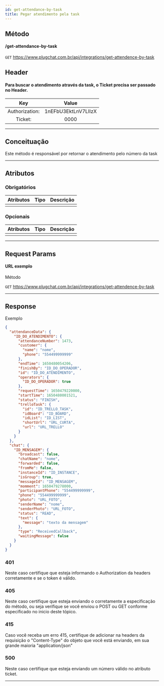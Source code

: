 ```yaml
---
id: get-attendance-by-task
title: Pegar atendimento pela task
---
```


## Método

#### /get-attendance-by-task

`GET` https://www.plugchat.com.br/api/integrations/get-attendence-by-task

## Header

#### Para buscar o atendimento através da task, o Ticket precisa ser passado no Header.

|      Key       |        Value        |
| :------------: | :-----------------: |
| Authorization: | 1nEFbU3EktLnV7LIIzX |
| Ticket:        |        0000         |

---

## Conceituação

Este método é responsável por retornar o atendimento pelo número da task

---

## Atributos

### Obrigatórios

| Atributos | Tipo | Descrição |
| :-------- | :--: | :-------- |
|           |      |           |

### Opcionais

| Atributos | Tipo | Descrição |
| :-------- | :--: | :-------- |
|           |      |           |

---

## Request Params

#### URL exemplo

Método

`GET` https://www.plugchat.com.br/api/integrations/get-attendence-by-task

---

## Response

Exemplo

```json
{
  "attendanceData": {
    "ID_DO_ATENDIMENTO": {
      "attendanceNumber": 1473,
      "customer": {
        "name": "nome",
        "phone": "554499999999"
      },
      "endTime": 1650480054206,
      "finishBy": "ID_DO_OPERADOR",
      "id": "ID_DO_ATENDIMENTO",
      "operators": {
        "ID_DO_OPERADOR": true
      },
      "requestTime": 1650479220000,
      "startTime": 1650480001521,
      "status": "FINISH",
      "trelloTask": {
        "id": "ID_TRELLO_TASK",
        "idBoard": "ID_BOARD",
        "idList": "ID_LIST",
        "shortUrl": "URL_CURTA",
        "url": "URL_TRELLO"
      }
    }
  },
  "chat": {
    "ID_MENSAGEM": {
      "broadcast": false,
      "chatName": "nome",
      "forwarded": false,
      "fromMe": false,
      "instanceId": "ID_INSTANCE",
      "isGroup": true,
      "messageId": "ID_MENSAGEM",
      "momment": 1650479278000,
      "participantPhone": "554499999999",
      "phone": "554499999999",
      "photo": "URL_FOTO",
      "senderName": "nome",
      "senderPhoto": "URL_FOTO",
      "status": "READ",
      "text": {
        "message": "texto da mensagem"
      },
      "type": "ReceivedCallback",
      "waitingMessage": false
    }
  }
}
```

### 401

Neste caso certifique que esteja informando o Authorization da headers corretamente e se o token é válido.

### 405

Neste caso certifique que esteja enviando o corretamente a especificação do método, ou seja verifique se você enviou o POST ou GET conforme especificado no inicio deste tópico.

### 415

Caso você receba um erro 415, certifique de adicionar na headers da requisição o "Content-Type" do objeto que você está enviando, em sua grande maioria "application/json"

### 500

Neste caso certifique que esteja enviando um número válido no atributo ticket.

---
